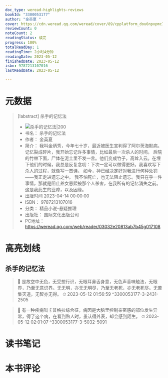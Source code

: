 ```yaml
---
doc_type: weread-highlights-reviews
bookId: "3300053177"
author: "金英夏 "
cover: https://cdn.weread.qq.com/weread/cover/89/cpplatform_dou6npxpmc7wfsw2xde6cd/t7_cpplatform_dou6npxpmc7wfsw2xde6cd1679455313.jpg
reviewCount: 0
noteCount: 2
readingStatus: 读完
progress: 100%
totalReadDay: 1
readingTime: 2小时4分钟
readingDate: 2023-05-12
finishedDate: 2023-05-12
isbn: 9787213107016
lastReadDate: 2023-05-12

---
```

# 元数据
> [!abstract] 杀手的记忆法
> - ![ 杀手的记忆法|200](https://cdn.weread.qq.com/weread/cover/89/cpplatform_dou6npxpmc7wfsw2xde6cd/t7_cpplatform_dou6npxpmc7wfsw2xde6cd1679455313.jpg)
> - 书名： 杀手的记忆法
> - 作者： 金英夏 
> - 简介： 我叫金炳秀，今年七十岁，最近被医生宣判得了阿尔茨海默病。记忆裂成碎片，我开始忘记许多事情，比如最后一次杀人的时间。
后院的竹林下面，尸体在泥土里不发一言。他们变成竹子，高耸入云。在埋下他们的时候，我总是反复念叨：下次一定可以做得更好。我喜欢写下杀人的过程，就像写一首诗。
如今，神已经决定好对我进行何种处罚——我正走进遗忘之中。
我不怕死亡，也无法阻止遗忘。我只在乎一件事情，那就是阻止养女恩熙被那个人杀害，在我所有的记忆消失之前。
这是我此生的业障，以及因缘。
> - 出版时间 2023-04-14 00:00:00
> - ISBN： 9787213107016
> - 分类： 精品小说-悬疑推理
> - 出版社： 国际文化出版公司
> - PC地址：https://weread.qq.com/web/reader/03032e20813ab7b45g017108

# 高亮划线

## 杀手的记忆法

> 📌 是故空中无色，无受想行识，无眼耳鼻舌身意，无色声香味触法，无眼界，乃至无意识界。无无明，亦无无明尽，乃至无老死，亦无老死尽。无苦集灭道，无智亦无得。 
> ⏱ 2023-05-12 01:56:59 ^3300053177-3-2431-2505

> 📌 有一种疾病叫卡普格拉综合征，病因是大脑里控制亲密感的部位发生异常，得了这个病，在看到熟人时，虽认得外表，却会感到陌生。 
> ⏱ 2023-05-12 02:01:07 ^3300053177-3-5032-5091

# 读书笔记

# 本书评论
